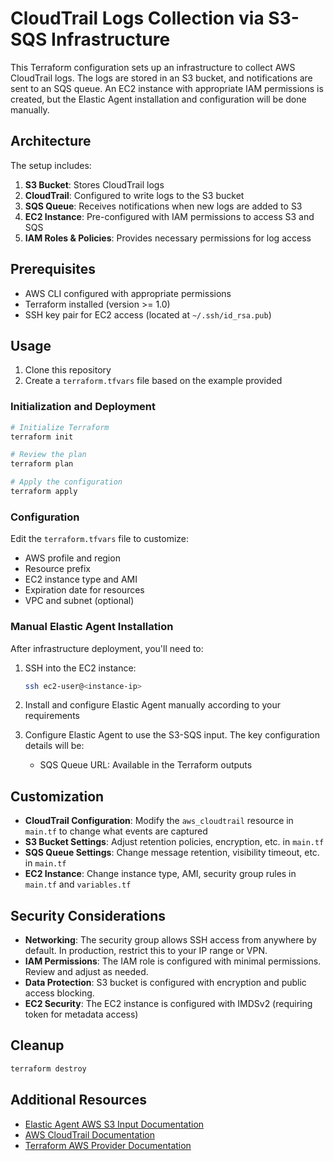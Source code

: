 # CloudTrail Logs Collection via S3-SQS Infrastructure

This Terraform configuration sets up an infrastructure to collect AWS CloudTrail logs. The logs are stored in an S3 bucket, and notifications are sent to an SQS queue. An EC2 instance with appropriate IAM permissions is created, but the Elastic Agent installation and configuration will be done manually.

## Architecture

The setup includes:

1. **S3 Bucket**: Stores CloudTrail logs
2. **CloudTrail**: Configured to write logs to the S3 bucket
3. **SQS Queue**: Receives notifications when new logs are added to S3
4. **EC2 Instance**: Pre-configured with IAM permissions to access S3 and SQS
5. **IAM Roles & Policies**: Provides necessary permissions for log access

## Prerequisites

- AWS CLI configured with appropriate permissions
- Terraform installed (version >= 1.0)
- SSH key pair for EC2 access (located at `~/.ssh/id_rsa.pub`)

## Usage

1. Clone this repository
2. Create a `terraform.tfvars` file based on the example provided

### Initialization and Deployment

```bash
# Initialize Terraform
terraform init

# Review the plan
terraform plan

# Apply the configuration
terraform apply
```

### Configuration

Edit the `terraform.tfvars` file to customize:

- AWS profile and region
- Resource prefix
- EC2 instance type and AMI
- Expiration date for resources
- VPC and subnet (optional)

### Manual Elastic Agent Installation

After infrastructure deployment, you'll need to:

1. SSH into the EC2 instance:
   ```bash
   ssh ec2-user@<instance-ip>
   ```

2. Install and configure Elastic Agent manually according to your requirements
   
3. Configure Elastic Agent to use the S3-SQS input. The key configuration details will be:
   - SQS Queue URL: Available in the Terraform outputs

## Customization

- **CloudTrail Configuration**: Modify the `aws_cloudtrail` resource in `main.tf` to change what events are captured
- **S3 Bucket Settings**: Adjust retention policies, encryption, etc. in `main.tf`
- **SQS Queue Settings**: Change message retention, visibility timeout, etc. in `main.tf`
- **EC2 Instance**: Change instance type, AMI, security group rules in `main.tf` and `variables.tf`

## Security Considerations

- **Networking**: The security group allows SSH access from anywhere by default. In production, restrict this to your IP range or VPN.
- **IAM Permissions**: The IAM role is configured with minimal permissions. Review and adjust as needed.
- **Data Protection**: S3 bucket is configured with encryption and public access blocking.
- **EC2 Security**: The EC2 instance is configured with IMDSv2 (requiring token for metadata access)

## Cleanup

```bash
terraform destroy
```

## Additional Resources

- [Elastic Agent AWS S3 Input Documentation](https://www.elastic.co/guide/en/beats/filebeat/current/filebeat-input-aws-s3.html)
- [AWS CloudTrail Documentation](https://docs.aws.amazon.com/cloudtrail/latest/userguide/cloudtrail-user-guide.html)
- [Terraform AWS Provider Documentation](https://registry.terraform.io/providers/hashicorp/aws/latest/docs)